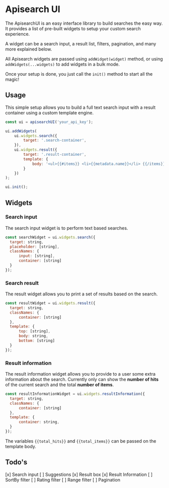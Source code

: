 Apisearch UI
============
The ApisearchUI is an easy interface library to build searches
the easy way. It provides a list of pre-built widgets to
setup your custom search experience.

A widget can be a search input, a result list, filters, pagination, 
and many more explained below.

All Apisearch widgets are passed using `addWidget(widget)` method,
or using `addWidgets(...widgets)` to add widgets in a bulk mode.

Once your setup is done, you just call the `init()` method to 
start all the magic!

## Usage
This simple setup allows you to build a full text search
input with a result container using a custom template 
engine.

```javascript
const ui = apisearchUI('your_api_key');

ui.addWidgets(
    ui.widgets.search({
        target: '.search-container',
    }),
    ui.widgets.result({
        target: '.result-container',
        template: {
            body: '<ul>{{#items}} <li>{{metadata.name}}</li> {{/items}}</ul>',
        }
    })
);

ui.init();
```

## Widgets

### Search input
The search input widget is to perform text based 
searches.

```javascript
const searchWidget = ui.widgets.search({ 
  target: string,
  placeholder: [string],
  classNames: {
      input: [string],
      container: [string]
  }
});
```

### Search result
The result widget allows you to print a set of results
based on the search.

```javascript
const resultWidget = ui.widgets.result({
  target: string,
  classNames: {
      container: [string]
  },
  template: {
      top: [string],
      body: string,
      bottom: [string]
  }
});
```

### Result information
The result information widget allows you to provide
to a user some extra information about the search.
Currently only can show the **number of hits** of 
the current search and the total **number of items**.

```javascript
const resultInformationWidget = ui.widgets.resultInformation({
  target: string,
  classNames: {
      container: [string]
  },
  template: {
      container: string,
  }
});
```

The variables `{{total_hits}}` and `{{total_items}}`
can be passed on the template body.

## Todo's
  
 [x] Search input
 [ ] Suggestions
 [x] Result box 
 [x] Result Information
 [ ] SortBy filter
 [ ] Rating filter
 [ ] Range filter
 [ ] Pagination